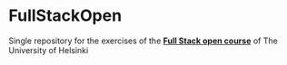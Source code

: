 # FullStackOpen

Single repository for the exercises of the [**Full Stack open course**](https://fullstackopen.com/en/) of The University of Helsinki
